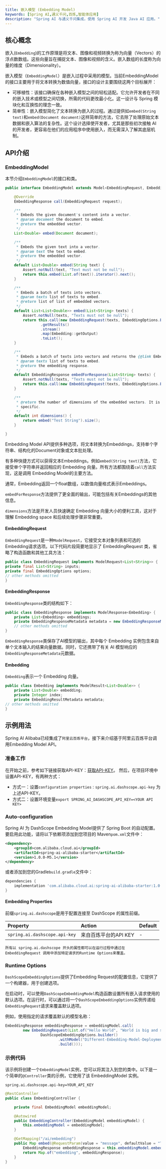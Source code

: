 ```yaml
---
title: 嵌入模型 (Embedding Model)
keywords: [Spring AI,通义千问,百炼,智能体应用]
description: "Spring AI 与通义千问集成，使用 Spring AI 开发 Java AI 应用。"
---
```


## 核心概念
嵌入(`Embedding`)的工作原理是将文本、图像和视频转换为称为向量（Vectors）的浮点数数组。这些向量旨在捕捉文本、图像和视频的含义。嵌入数组的长度称为向量的维度（Dimensionality）。

嵌入模型（`EmbeddingModel`）是嵌入过程中采用的模型。当前EmbeddingModel的接口主要用于将文本转换为数值向量，接口的设计主要围绕这两个目标展开：
- 可移植性：该接口确保在各种嵌入模型之间的轻松适配。它允许开发者在不同的嵌入技术或模型之间切换，所需的代码更改最小化。这一设计与 Spring 模块化和互换性的理念一致。 
- 简单性：嵌入模型简化了文本转换为嵌入的过程。通过提供如`embed(String text)`和`embed(Document document)`这样简单的方法，它去除了处理原始文本数据和嵌入算法的复杂性。这个设计选择使开发者，尤其是那些初次接触 AI 的开发者，更容易在他们的应用程序中使用嵌入，而无需深入了解其底层机制。

## API介绍
### EmbeddingModel
本节介绍`EmbeddingModel`的接口和类。
```java
public interface EmbeddingModel extends Model<EmbeddingRequest, EmbeddingResponse> {

    @Override
    EmbeddingResponse call(EmbeddingRequest request);

    /**
     * Embeds the given document's content into a vector.
     * @param document the document to embed.
     * @return the embedded vector.
     */
    List<Double> embed(Document document);

    /**
     * Embeds the given text into a vector.
     * @param text the text to embed.
     * @return the embedded vector.
     */
    default List<Double> embed(String text) {
        Assert.notNull(text, "Text must not be null");
        return this.embed(List.of(text)).iterator().next();
    }

    /**
     * Embeds a batch of texts into vectors.
     * @param texts list of texts to embed.
     * @return list of list of embedded vectors.
     */
    default List<List<Double>> embed(List<String> texts) {
        Assert.notNull(texts, "Texts must not be null");
        return this.call(new EmbeddingRequest(texts, EmbeddingOptions.EMPTY))
                .getResults()
                .stream()
                .map(Embedding::getOutput)
                .toList();
    }

    /**
     * Embeds a batch of texts into vectors and returns the {@link EmbeddingResponse}.
     * @param texts list of texts to embed.
     * @return the embedding response.
     */
    default EmbeddingResponse embedForResponse(List<String> texts) {
        Assert.notNull(texts, "Texts must not be null");
        return this.call(new EmbeddingRequest(texts, EmbeddingOptions.EMPTY));
    }

    /**
     * @return the number of dimensions of the embedded vectors. It is generative
     * specific.
     */
    default int dimensions() {
        return embed("Test String").size();
    }

}
```
Embedding Model API提供多种选项，将文本转换为Embeddings，支持单个字符串、结构化的Document对象或文本批处理。

有多种快捷方式可以获得文本Embeddings。例如`embed(String text)`方法，它接受单个字符串并返回相应的 Embedding 向量。所有方法都围绕着`call`方法实现，这是调用 Embedding Model的主要方法。

通常，Embedding返回一个float数组，以数值向量格式表示Embeddings。

`embedForResponse`方法提供了更全面的输出，可能包括有关Embeddings的其他信息。

`dimensions`方法是开发人员快速确定 Embedding 向量大小的便利工具，这对于理解 Embedding space 和后续处理步骤非常重要。
#### EmbeddingRequest
`EmbeddingRequest`是一种`ModelRequest`，它接受文本对象列表和可选的Embedding请求选项。以下代码片段简要地显示了 EmbeddingRequest 类，省略了构造函数和其他工具方法：
```java
public class EmbeddingRequest implements ModelRequest<List<String>> {
private final List<String> inputs;
private final EmbeddingOptions options;
// other methods omitted
}
```

#### EmbeddingResponse
`EmbeddingResponse`类的结构如下：
```java
public class EmbeddingResponse implements ModelResponse<Embedding> {
    private List<Embedding> embeddings;
    private EmbeddingResponseMetadata metadata = new EmbeddingResponseMetadata();
    // other methods omitted
}
```
`EmbeddingResponse`类保存了AI模型的输出，其中每个 Embedding 实例包含来自单个文本输入的结果向量数据。同时，它还携带了有关 AI 模型响应的`EmbeddingResponseMetadata`元数据。
#### Embedding
`Embedding`表示一个 Embedding 向量。
```java
public class Embedding implements ModelResult<List<Double>> {
    private List<Double> embedding;
    private Integer index;
    private EmbeddingResultMetadata metadata;
// other methods omitted
}
```
## 示例用法
Spring AI Alibaba已经集成了`阿里云百炼平台`，接下来介绍基于阿里云百炼平台调用Embedding Model API。
### 准备工作
在开始之前，参考如下链接获取API-KEY：[获取API-KEY](https://help.aliyun.com/zh/model-studio/developer-reference/get-api-key)。
然后，在项目环境中设置API-KEY，有两种方式：

- 方式一：设置`configuration properties：spring.ai.dashscope.api-key` 为上述API-KEY。
- 方式二：设置环境变量`export SPRING_AI_DASHSCOPE_API_KEY=<YOUR API  KEY>`

### Auto-configuration
Spring AI 为 DashScope Embedding Model提供了 Spring Boot 的自动配置。要启用此功能，请将以下依赖项添加到您项目的 Maven`pom.xml`文件中：
```xml
<dependency>
    <groupId>com.alibaba.cloud.ai</groupId>
    <artifactId>spring-ai-alibaba-starter</artifactId>
    <version>1.0.0-M5.1</version>
</dependency>
```
或者添加到您的Gradle`build.gradle`文件中：
```gradle
dependencies {
    implementation 'com.alibaba.cloud.ai:spring-ai-alibaba-starter:1.0.0-M5.1'
}
```
#### Embedding Properties
前缀`spring.ai.dashscope`是用于配置连接至 DashScope 的属性前缀。

| Property                       | Action          | Default |
|:-------------------------------|:----------------|---------|
| `spring.ai.dashscope.api-key`  | 来自百炼平台的API KEY  | -       |


```tips
所有以 spring.ai.dashscope 开头的属性都可以在运行过程中通过在 EmbeddingRequest 调用中添加特定请求的Runtime Options来覆盖。
```

### Runtime Options
`DashScopeEmbeddingOptions`提供了Embedding Request的配置信息，它提供了一个构建器，用于创建选项。

在启动时，可以使用`DashScopeEmbeddingModel`构造函数设置所有嵌入请求使用的默认选项。在运行时，可以通过将一个`DashScopeEmbeddingOptions`实例传递给`EmbeddingRequest`请求来覆盖默认选项。

例如，使用指定的请求覆盖默认的模型名称：
```java
EmbeddingResponse embeddingResponse = embeddingModel.call(
        new EmbeddingRequest(List.of("Hello World", "World is big and salvation is near"),
                DashScopeEmbeddingOptions.builder()
                        .withModel("Different-Embedding-Model-Deployment-Name")
                        .build()));
```

### 示例代码
该示例将创建一个`EmbeddingModel`实例，您可以将其注入到您的类中。以下是一个简单的`@Controller`类的示例，它使用了该 EmbeddingModel 实例。
```properties
spring.ai.dashscope.api-key=YOUR_API_KEY
```

```java
@RestController
public class EmbeddingController {

    private final EmbeddingModel embeddingModel;

    @Autowired
    public EmbeddingController(EmbeddingModel embeddingModel) {
        this.embeddingModel = embeddingModel;
    }

    @GetMapping("/ai/embedding")
    public Map embed(@RequestParam(value = "message", defaultValue = "Tell me a joke") String message) {
        EmbeddingResponse embeddingResponse = this.embeddingModel.embedForResponse(List.of(message));
        return Map.of("embedding", embeddingResponse);
    }
}
```

